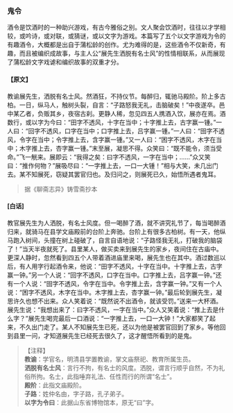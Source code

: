 <script type="text/javascript">
    var head = document.getElementsByTagName('head')[0];
    cssURL = '/public/liao.css';
    linkTag = document.createElement('link');
    linkTag.href = cssURL;
    linkTag.setAttribute('type','text/css');
    linkTag.setAttribute('rel','stylesheet');
    head.appendChild(linkTag);
</script>
### 鬼令

酒令是饮酒时的一种助兴游戏，有古今雅俗之别。文人聚会饮酒时，往往以才学相较，或吟诗，或对联，或猜谜，或以文字为游戏。本篇写了五个以文字游戏为令的有趣酒令，大概都是出自于蒲松龄的创作。尤为难得的是，这些酒令不仅新奇，有趣，而且被编织成故事，与主人公“展先生洒脱有名士风”的性情相联系，从而展现了蒲松龄文字戏谑和编织故事的双重才分。

#### 【原文】
<section>
教谕展先生，洒脱有名士风。然酒狂，不持仪节。每醉归，辄驰马殿阶。阶上多古柏。一日，纵马人，触树头裂，自言：“子路怒我无礼，击脑破矣！”中夜遂卒。邑中某乙者，负贩其乡，夜宿古刹。更静人稀，忽见四五人携酒入饮，展亦在焉。酒数行，或以字为今曰：“田字不透风，十字在当中；十字推上去，古字赢一锺。”一人曰：“回字不透风，口字在当中；口字推上去，吕字赢一锺。”一人曰：“囹字不透风，令字在当中；令字推上去，含字赢一锺。”又一人曰：“困字不透风，木字在当中；木字推上去，杏字赢一锺。”末至展，凝思不得。众笑曰：“既不能令，须当受命。”飞一觥来。展即云：“我得之矣：曰字不透风，一字在当中；……”众又笑曰：“推作何物？”展吸尽曰：“一字推上去，一口一大锺！”相与大笑，未几出门去。某不知展死，窃疑其罢官归也。及归问之，则展死已久，始悟所遇者鬼耳。

</section>

> 据《聊斋志异》铸雪斋抄本

#### [白话]
<aside>

教官展先生为人洒脱，有名士风度。但一喝醉了酒，就不讲究礼节了，每当喝醉酒归来，就骑马在县学文庙殿前的台阶上奔驰。台阶上有很多古柏树。有一天，他纵马跑入树间，头撞在树上碰破了，自言自语地说：“子路怪我无礼，打破我的脑袋了！”当天半夜就死了。县里某人，做买卖来到展先生的家乡，夜间住在古庙中。更深人静时，忽然看到四五个人带着酒进庙里来喝，展先生也在其中。酒过数巡以后，有人用字行起酒令来，他说：“田字不透风，十字在当中。十字推上去，古字赢一钟。”另一个人说：“回字不透风，口字在当中。口字推上去，吕字赢一钟。”还有一个人说：“囹字不透风，令字在当中。令字推上去，含字赢一钟。”又有一个人说：“困字不透风，木字在当中。木字推上去，杏字赢一钟。”最后轮到展先生，凝思许久也想不出来。众人笑着说：“既然说不出酒令，就该受罚。”送来一大杯酒。展先生说：“我想出来了：曰字不透风，一字在当中。”众人又笑着说：“推上去是什么字？”展先生喝完最后一口酒说：“一字推上去，一口一大钟！”大家都笑了起来，不久出门走了。某人不知展先生已死，还以为他是被罢官回到了家乡。等他回到县里一问，才知道展先生已经死去很久了，这才醒悟所看到的是鬼。

</aside>

> 【注释】  
<b>教谕</b>：学官名，明清县学置教谕，掌文庙祭祀、教育所属生员。  
<b>洒脱有名士风</b>：言行不拘，有名士的风度。洒脱，谓言行顺乎自然，不为礼俗所拘。名士，此指唾弃礼法、任性而行的所谓“名士”。  
<b>殿阶</b>：此指文庙殿阶。  
<b>子路</b>：姓仲名由，字子路，孔子弟子。  
<b>以字为令曰</b>：此据山东省博物馆本，原无“曰”字。  
